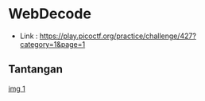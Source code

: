 # WebDecode

- Link : https://play.picoctf.org/practice/challenge/427?category=1&page=1

## Tantangan

[img 1](!assets/webdecode%20(5).png)
